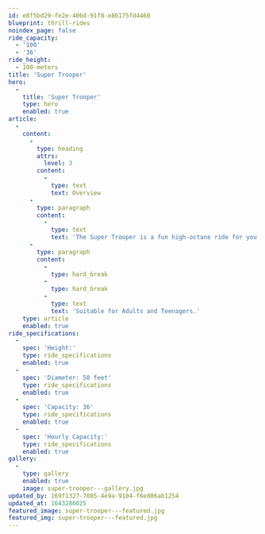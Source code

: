 ```yaml
---
id: e8f5bd29-fe2e-406d-91f8-e86175fd4460
blueprint: thrill-rides
noindex_page: false
ride_capacity:
  - '100'
  - '36'
ride_height:
  - 100-meters
title: 'Super Trooper'
hero:
  -
    title: 'Super Trooper'
    type: hero
    enabled: true
article:
  -
    content:
      -
        type: heading
        attrs:
          level: 3
        content:
          -
            type: text
            text: Overview
      -
        type: paragraph
        content:
          -
            type: text
            text: 'The Super Trooper is a fun high-octane ride for you and your friends to enjoy. Riders sit in individual seats and when it''s ready to go the ride spins round and round, while the seats fly out to the side. Passengers will get great views of the funfair around them while their legs dangle freely.'
      -
        type: paragraph
        content:
          -
            type: hard_break
          -
            type: hard_break
          -
            type: text
            text: 'Suitable for Adults and Teenagers.'
    type: article
    enabled: true
ride_specifications:
  -
    spec: 'Height:'
    type: ride_specifications
    enabled: true
  -
    spec: 'Diameter: 50 feet'
    type: ride_specifications
    enabled: true
  -
    spec: 'Capacity: 36'
    type: ride_specifications
    enabled: true
  -
    spec: 'Hourly Capacity:'
    type: ride_specifications
    enabled: true
gallery:
  -
    type: gallery
    enabled: true
    image: super-trooper---gallery.jpg
updated_by: 169f1327-7085-4e9a-9104-f6e806ab1254
updated_at: 1643286025
featured_image: super-trooper---featured.jpg
featured_img: super-trooper---featured.jpg
---
```

